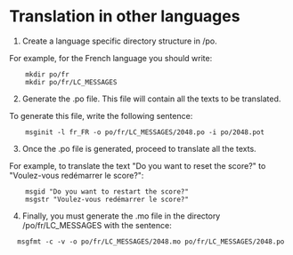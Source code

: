 # Translation in other languages

1. Create a language specific directory structure in /po.
	
  For example, for the French language you should write:
~~~
	mkdir po/fr
	mkdir po/fr/LC_MESSAGES
~~~

2. Generate the .po file. This file will contain all the texts to be translated.
	
  To generate this file, write the following sentence:
~~~  
	msginit -l fr_FR -o po/fr/LC_MESSAGES/2048.po -i po/2048.pot
~~~

3. Once the .po file is generated, proceed to translate all the texts.
	
  For example, to translate the text "Do you want to reset the score?" to "Voulez-vous redémarrer le score?":
~~~  
	msgid "Do you want to restart the score?"
	msgstr "Voulez-vous redémarrer le score?"
~~~

4. Finally, you must generate the .mo file in the directory /po/fr/LC_MESSAGES with the sentence:
~~~	
  msgfmt -c -v -o po/fr/LC_MESSAGES/2048.mo po/fr/LC_MESSAGES/2048.po
~~~  
